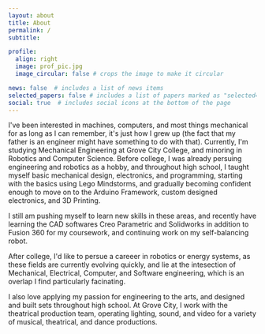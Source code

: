 ```yaml
---
layout: about
title: About
permalink: /
subtitle:

profile:
  align: right
  image: prof_pic.jpg
  image_circular: false # crops the image to make it circular

news: false  # includes a list of news items
selected_papers: false # includes a list of papers marked as "selected={true}"
social: true  # includes social icons at the bottom of the page
---
```


I've been interested in machines, computers, and most things mechanical for as long as I can remember, it's just how I grew up (the fact that my father is an engineer might have something to do with that). Currently, I'm studying Mechanical Engineering at Grove City College, and minoring in Robotics and Computer Science. Before college, I was already persuing engineering and robotics as a hobby, and throughout high school, I taught myself basic mechanical design, electronics, and programming, starting with the basics using Lego Mindstorms, and gradually becoming confident enough to move on to the Arduino Framework, custom designed electronics, and 3D Printing.   

I still am pushing myself to learn new skills in these areas, and recently have learning the CAD softwares Creo Parametric and Solidworks in addition to Fusion 360 for my coursework, and continuing work on my self-balancing robot. 

After college, I'd like to persue a careeer in robotics or energy systems, as these fields are currently evolving quickly, and lie at the intesection of Mechanical, Electrical, Computer, and Software engineering, which is an overlap I find particularly facinating.

I also love applying my passion for engineering to the arts, and designed and built sets throughout high school. At Grove City, I work with the theatrical production team, operating lighting, sound, and video for a variety of musical, theatrical, and dance productions.